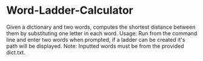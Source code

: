 # Word-Ladder-Calculator
Given a dictionary and two words, computes the shortest distance between them by substituting one letter in each word.
Usage: Run from the command line and enter two words when prompted, if a ladder can be created it's path will be displayed.
Note: Inputted words must be from the provided dict.txt.
